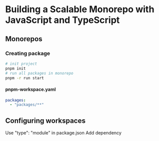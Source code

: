 # Building a Scalable Monorepo with JavaScript and TypeScript

## Monorepos

### Creating package

```sh
# init project
pnpm init
# run all packages in monorepo
pnpm -r run start
```
#### pnpm-workspace.yaml

```yaml
packages:
  - "packages/**"
```

## Configuring  workspaces

Use "type": "module" in package.json
Add dependency